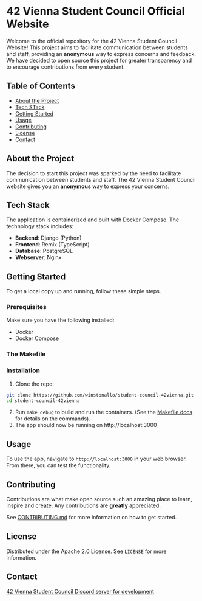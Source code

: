 # 42 Vienna Student Council Official Website

Welcome to the official repository for the 42 Vienna Student Council Website! This project aims to facilitate communication between students and staff, providing an **anonymous** way to express concerns and feedback.
We have decided to open source this project for greater transparency and to encourage contributions from every student.

## Table of Contents
- [About the Project](#about-the-project)
- [Tech STack](#tech-stack)
- [Getting Started](#getting-started)
- [Usage](#usage)
- [Contributing](#contributing)
- [License](#license)
- [Contact](#contact)

## About the Project

The decision to start this project was sparked by the need to facilitate communication between students and staff. The 42 Vienna Student Council website gives you an **anonymous** way to express your concerns.

## Tech Stack

The application is containerized and built with Docker Compose. The technology stack includes:

- **Backend**: Django (Python)
- **Frontend**: Remix (TypeScript)
- **Database**: PostgreSQL
- **Webserver**: Nginx

## Getting Started

To get a local copy up and running, follow these simple steps.

### Prerequisites

Make sure you have the following installed:
- Docker
- Docker Compose

### The Makefile

### Installation

1. Clone the repo:
```sh
git clone https://github.com/winstonallo/student-council-42vienna.git
cd student-council-42vienna
```
2. Run `make debug` to build and run the containers. (See the [Makefile docs](link) for details on the commands).
3. The app should now be running on http://localhost:3000

## Usage

To use the app, navigate to `http://localhost:3000` in your web browser. From there, you can test the functionality.

## Contributing

Contributions are what make open source such an amazing place to learn, inspire and create. Any contributions are **greatly** appreciated.

See [CONTRIBUTING.md]([url](https://github.com/winstonallo/student-council-42vienna/tree/main/.github/CONTRIBUTING.md)) for more information on how to get started.

## License

Distributed under the Apache 2.0 License. See `LICENSE` for more information.

## Contact

[42 Vienna Student Council Discord server for development](link)
